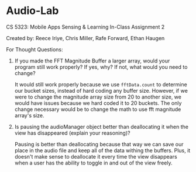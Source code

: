 # Audio-Lab
CS 5323: Mobile Apps Sensing &amp; Learning In-Class Assignment 2

Created by: Reece Iriye, Chris Miller, Rafe Forward, Ethan Haugen

For Thought Questions:
1. If you made the FFT Magnitude Buffer a larger array, would your program still work properly? If yes, why? If not, what would you need to change?

   It would still work properly because we use `fftData.count` to determine our bucket sizes, instead of hard coding any buffer size. However, if we were to change the magnitude array size from 20 to another size, we would have issues because we hard coded it to 20 buckets. The only change necessary would be to change the math to use fft magnitude array's size.

2. Is pausing the audioManager object better than deallocating it when the view has disappeared (explain your reasoning)?

   Pausing is better than deallocating because that way we can save our place in the audio file and keep all of the data withing the buffers. Plus, it doesn't make sense to deallocate it every time the view disappears when a user has the ability to toggle in and out of the view freely.
